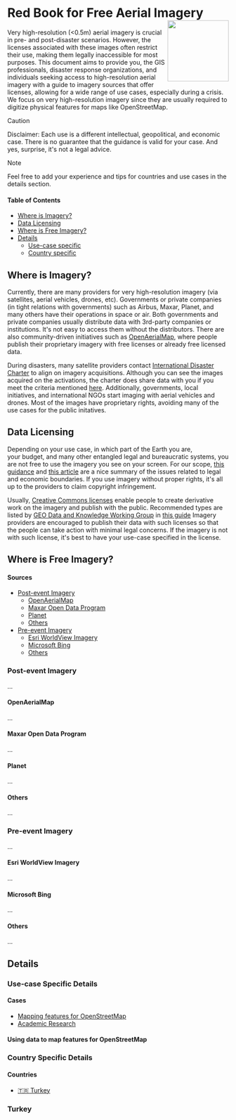 # Red Book for Free Aerial Imagery <a href='https://yercizenler.org'><img src='https://yercizenler.org/wp-content/uploads/2018/09/yer-cizenlerlogo.png' align="right" height="139" /></a>

Very high-resolution (<0.5m) aerial imagery is crucial in pre- and post-disaster scenarios. However, the licenses associated with these images often restrict their use, making them legally inaccessible for most purposes. This document aims to provide you, the GIS professionals, disaster response organizations, and individuals seeking access to high-resolution aerial imagery with a guide to imagery sources that offer licenses, allowing for a wide range of use cases, especially during a crisis. We focus on very high-resolution imagery since they are usually required to digitize physical features for maps like OpenStreetMap.

> [!CAUTION]
> Disclaimer: Each use is a different intellectual, geopolitical, and economic case. There is no guarantee that the guidance is valid for your case. And yes, surprise, it's not a legal advice.

> [!NOTE]
> Feel free to add your experience and tips for countries and use cases in the details section.

#### Table of Contents
- [Where is Imagery?](#where-is-imagery)
- [Data Licensing](#data-licensing)
- [Where is Free Imagery?](#where-is-free-imagery)
- [Details](#details)
  - [Use-case specific](#use-case-specific-details)
  - [Country specific](#country-specific-details)

## Where is Imagery?
Currently, there are many providers for very high-resolution imagery (via satellites, aerial vehicles, drones, etc). Governments or private companies (in tight relations with governments) such as Airbus, Maxar, Planet, and many others have their operations in space or air. Both governments and private companies usually distribute data with 3rd-party companies or institutions. It's not easy to access them without the distributors. There are also community-driven initiatives such as [OpenAerialMap](openaerialmap.org), where people publish their proprietary imagery with free licenses or already free licensed data.

During disasters, many satellite providers contact [International Disaster Charter](https://disasterscharter.org/web/guest/about-the-charter) to align on imagery acquisitions. Although you can see the images acquired on the activations, the charter does share data with you if you meet the criteria mentioned [here](https://disasterscharter.org/web/guest/how-to-register-as-a-user). Additionally, governments, local initiatives, and international NGOs start imaging with aerial vehicles and drones. Most of the images have proprietary rights, avoiding many of the use cases for the public initatives.

## Data Licensing
Depending on your use case, in which part of the Earth you are, your budget, and many other entangled legal and bureaucratic systems, you are not free to use the imagery you see on your screen. For our scope, [this guidance](https://gkhub.earthobservations.org/packages/p0zg8-02b56) and [this article](https://joemorrison.medium.com/the-commercial-satellite-imagery-business-model-is-broken-6f0e437ec29d) are a nice summary of the issues related to legal and economic boundaries. If you use imagery without proper rights, it's all up to the providers to claim copyright infringement.

Usually, [Creative Commons licenses](https://creativecommons.org/share-your-work/cclicenses/) enable people to create derivative work on the imagery and publish with the public. Recommended types are listed by [GEO Data and Knowledge Working Group](https://earthobservations.org/organization/working-groups/geo-data-working-group) in [this guide](https://gkhub.earthobservations.org/packages/p0zg8-02b56) Imagery providers are encouraged to publish their data with such licenses so that the people can take action with minimal legal concerns. If the imagery is not with such license, it's best to have your use-case specified in the license.

## Where is Free Imagery?

#### Sources
- [Post-event Imagery](#Post-event-Imagery)
  - [OpenAerialMap](#OpenAerialMap)
  - [Maxar Open Data Program](#Maxar-Open-Data-Program)
  - [Planet](#Planet)
  - [Others](#Others)
- [Pre-event Imagery](#Pre-event-Imagery)
  - [Esri WorldView Imagery](#Esri-WorldView-Imagery)
  - [Microsoft Bing](#Microsoft-Bing)
  - [Others](#Others)

### Post-event Imagery
...

#### OpenAerialMap
...
#### Maxar Open Data Program
...
#### Planet
...
#### Others
...

### Pre-event Imagery
...

#### Esri WorldView Imagery
...
#### Microsoft Bing
...
#### Others
...

## Details

### Use-case Specific Details

#### Cases
- [Mapping features for OpenStreetMap](#Using-data-to-map-features-for-OpenStreetMap)
- [Academic Research](#Academic-Research)

#### Using data to map features for OpenStreetMap

### Country Specific Details

#### Countries
- [:tr: Turkey](#Turkey)

### Turkey
